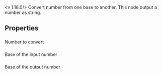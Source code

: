 <v 1.18.0/>
Convert number from one base to another. This node output a number as string.

## Properties

### <junc value>
Number to convert

### <junc base from>
Base of the input number

### <junc base to>
Base of the output number